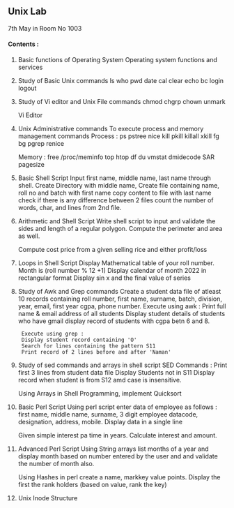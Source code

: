 ## Unix Lab
7th May in Room No 1003

#### Contents : 
1. Basic functions of Operating System
    Operating system functions and services
2. Study of Basic Unix commands
    ls
    who
    pwd
    date
    cal
    clear
    echo
    bc
    login
    logout
3. Study of Vi editor and Unix File commands
    chmod
    chgrp
    chown
    unmark

    Vi Editor

4. Unix Administrative commands
    To execute process and memory management commands
    Process : 
        ps
        pstree
        nice
        kill
        pkill
        killall
        xkill
        fg
        bg
        pgrep
        renice
    
    Memory : 
        free
        /proc/meminfo
        top
        htop
        df
        du
        vmstat
        dmidecode
        SAR
        pagesize

5. Basic Shell Script
    Input first name, middle name, last name through shell. 
    Create Directory with middle name,
    Create file containing name, roll no and batch with first name
    copy content to file with last name
    check if there is any difference between 2 files 
    count the number of words, char, and lines from 2nd file. 
6. Arithmetic and Shell Script
    Write shell script to input and validate the sides and length of a regular polygon. Compute the perimeter and area as well.

    Compute cost price from a given selling rice and either profit/loss
7. Loops in Shell Script
    Display Mathematical table of your roll number. 
    Month is (roll number % 12 +1)
    Display calendar of month 2022 in rectangular format 
    Display sin x and the final value of series 

8. Study of Awk and Grep commands
    Create a student data file of atleast 10 records containing roll number, first name, surname, batch, division, year, email, first year cgpa, phone number. 
        Execute using awk : 
        Print full name & email address of all students
        Display student details of students who have gmail
        display record of students with cgpa betn 6 and 8.
        
        Execute using grep : 
        Display student record containing 'O'
        Search for lines containing the pattern S11
        Print record of 2 lines before and after 'Naman' 

9. Study of sed commands and arrays in shell script
    SED Commands : 
        Print first 3 lines from student data file
        Display Students not in S11
        Display record when student is from S12 amd case is insensitive. 
    
    Using Arrays in Shell Programming, implement Quicksort
10. Basic Perl Script
    Using perl script enter data of employee as follows : first name, middle name, surname, 3 digit employee datacode, designation, address, mobile. Display data in a single line

    Given simple interest pa time in years. Calculate interest and amount. 
11. Advanced Perl Script 
    Using String arrays list months of a year and display month based on number entered by the user and and validate the number of month also. 

    Using Hashes in perl create a name, markkey value points. Display the first the rank holders (based on value, rank the key)

12. Unix Inode Structure
